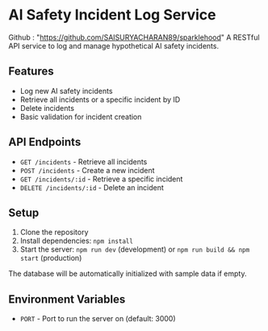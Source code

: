 # AI Safety Incident Log Service

Github : "https://github.com/SAISURYACHARAN89/sparklehood"
A RESTful API service to log and manage hypothetical AI safety incidents.

## Features

- Log new AI safety incidents
- Retrieve all incidents or a specific incident by ID
- Delete incidents
- Basic validation for incident creation

## API Endpoints

- `GET /incidents` - Retrieve all incidents
- `POST /incidents` - Create a new incident
- `GET /incidents/:id` - Retrieve a specific incident
- `DELETE /incidents/:id` - Delete an incident

## Setup

1. Clone the repository
2. Install dependencies: `npm install`
3. Start the server: `npm run dev` (development) or `npm run build && npm start` (production)

The database will be automatically initialized with sample data if empty.

## Environment Variables

- `PORT` - Port to run the server on (default: 3000)
